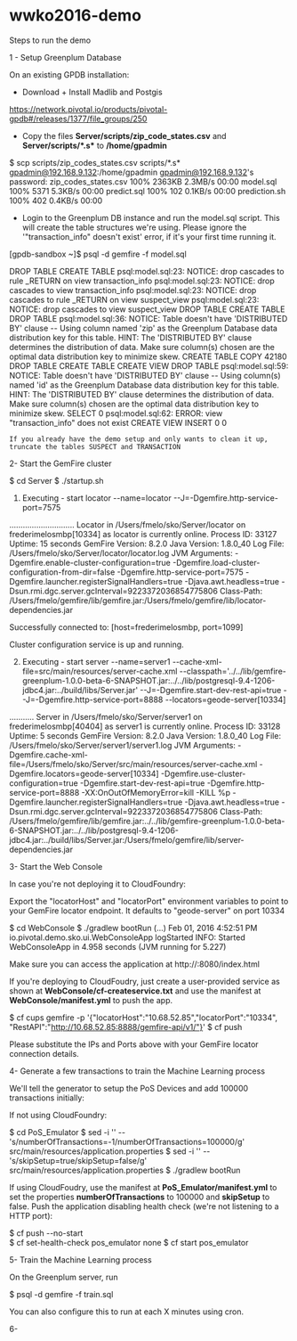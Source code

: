 # wwko2016-demo

Steps to run the demo

1 - Setup Greenplum Database

  On an existing GPDB installation: 

  - Download + Install Madlib and Postgis
   
   https://network.pivotal.io/products/pivotal-gpdb#/releases/1377/file_groups/250

  - Copy the files __Server/scripts/zip_code_states.csv__ and __Server/scripts/\*.s\*__ to __/home/gpadmin__
  
  $ scp scripts/zip_codes_states.csv scripts/\*.s\* gpadmin@192.168.9.132:/home/gpadmin
gpadmin@192.168.9.132's password:
zip_codes_states.csv                                                            100% 2363KB   2.3MB/s   00:00
model.sql                                                                       100% 5371     5.3KB/s   00:00
predict.sql                                                                     100%  102     0.1KB/s   00:00
prediction.sh                                                                   100%  402     0.4KB/s   00:00

  - Login to the Greenplum DB instance and run the model.sql script. This will create the table structures we're using. Please ignore the '"transaction_info" doesn't exist' error, if it's your first time running it.
  
  [gpdb-sandbox ~]$ psql -d gemfire -f model.sql

DROP TABLE
CREATE TABLE
psql:model.sql:23: NOTICE:  drop cascades to rule _RETURN on view transaction_info
psql:model.sql:23: NOTICE:  drop cascades to view transaction_info
psql:model.sql:23: NOTICE:  drop cascades to rule _RETURN on view suspect_view
psql:model.sql:23: NOTICE:  drop cascades to view suspect_view
DROP TABLE
CREATE TABLE
DROP TABLE
psql:model.sql:36: NOTICE:  Table doesn't have 'DISTRIBUTED BY' clause -- Using column named 'zip' as the Greenplum Database data distribution key for this table.
HINT:  The 'DISTRIBUTED BY' clause determines the distribution of data. Make sure column(s) chosen are the optimal data distribution key to minimize skew.
CREATE TABLE
COPY 42180
DROP TABLE
CREATE TABLE
CREATE VIEW
DROP TABLE
psql:model.sql:59: NOTICE:  Table doesn't have 'DISTRIBUTED BY' clause -- Using column(s) named 'id' as the Greenplum Database data distribution key for this table.
HINT:  The 'DISTRIBUTED BY' clause determines the distribution of data. Make sure column(s) chosen are the optimal data distribution key to minimize skew.
SELECT 0
psql:model.sql:62: ERROR:  view "transaction_info" does not exist
CREATE VIEW
INSERT 0 0  


    If you already have the demo setup and only wants to clean it up, truncate the tables SUSPECT and TRANSACTION


2- Start the GemFire cluster

$ cd Server
$ ./startup.sh

1. Executing - start locator --name=locator --J=-Dgemfire.http-service-port=7575

.............................
Locator in /Users/fmelo/sko/Server/locator on frederimelosmbp[10334] as locator is currently online.
Process ID: 33127
Uptime: 15 seconds
GemFire Version: 8.2.0
Java Version: 1.8.0_40
Log File: /Users/fmelo/sko/Server/locator/locator.log
JVM Arguments: -Dgemfire.enable-cluster-configuration=true -Dgemfire.load-cluster-configuration-from-dir=false -Dgemfire.http-service-port=7575 -Dgemfire.launcher.registerSignalHandlers=true -Djava.awt.headless=true -Dsun.rmi.dgc.server.gcInterval=9223372036854775806
Class-Path: /Users/fmelo/gemfire/lib/gemfire.jar:/Users/fmelo/gemfire/lib/locator-dependencies.jar

Successfully connected to: [host=frederimelosmbp, port=1099]

Cluster configuration service is up and running.

2. Executing - start server --name=server1 --cache-xml-file=src/main/resources/server-cache.xml --classpath='../../lib/gemfire-greenplum-1.0.0-beta-6-SNAPSHOT.jar:../../lib/postgresql-9.4-1206-jdbc4.jar:../build/libs/Server.jar' --J=-Dgemfire.start-dev-rest-api=true --J=-Dgemfire.http-service-port=8888 --locators=geode-server[10334]

...........
Server in /Users/fmelo/sko/Server/server1 on frederimelosmbp[40404] as server1 is currently online.
Process ID: 33128
Uptime: 5 seconds
GemFire Version: 8.2.0
Java Version: 1.8.0_40
Log File: /Users/fmelo/sko/Server/server1/server1.log
JVM Arguments: -Dgemfire.cache-xml-file=/Users/fmelo/sko/Server/src/main/resources/server-cache.xml -Dgemfire.locators=geode-server[10334] -Dgemfire.use-cluster-configuration=true -Dgemfire.start-dev-rest-api=true -Dgemfire.http-service-port=8888 -XX:OnOutOfMemoryError=kill -KILL %p -Dgemfire.launcher.registerSignalHandlers=true -Djava.awt.headless=true -Dsun.rmi.dgc.server.gcInterval=9223372036854775806
Class-Path: /Users/fmelo/gemfire/lib/gemfire.jar:../../lib/gemfire-greenplum-1.0.0-beta-6-SNAPSHOT.jar:../../lib/postgresql-9.4-1206-jdbc4.jar:../build/libs/Server.jar:/Users/fmelo/gemfire/lib/server-dependencies.jar


3- Start the Web Console

In case you're not deploying it to CloudFoundry:

Export the "locatorHost" and "locatorPort" environment variables to point to your GemFire locator endpoint. It defaults to "geode-server" on port 10334

$ cd WebConsole
$ ./gradlew bootRun
(...)
Feb 01, 2016 4:52:51 PM io.pivotal.demo.sko.ui.WebConsoleApp logStarted
INFO: Started WebConsoleApp in 4.958 seconds (JVM running for 5.227)


Make sure you can access the application at http://<host>:8080/index.html

If you're deploying to CloudFoudry, just create a user-provided service as shown at __WebConsole/cf-createservice.txt__ and use the manifest at __WebConsole/manifest.yml__ to push the app.

$ cf cups gemfire -p '{"locatorHost":"10.68.52.85","locatorPort":"10334", "RestAPI":"http://10.68.52.85:8888/gemfire-api/v1/"}'
$ cf push

Please substitute the IPs and Ports above with your GemFire locator connection details.


4- Generate a few transactions to train the Machine Learning process

We'll tell the generator to setup the PoS Devices and add 100000 transactions initially:

If not using CloudFoundry:

$ cd PoS_Emulator
$ sed -i '' -- 's/numberOfTransactions=-1/numberOfTransactions=100000/g' src/main/resources/application.properties
$ sed -i '' -- 's/skipSetup=true/skipSetup=false/g' src/main/resources/application.properties
$ ./gradlew bootRun

If using CloudFoudry, use the manifest at __PoS_Emulator/manifest.yml__ to set the properties __numberOfTransactions__ to 100000 and __skipSetup__ to false. Push the application disabling health check (we're not listening to a HTTP port):

$ cf push --no-start   
$ cf set-health-check pos_emulator none
$ cf start pos_emulator


5- Train the Machine Learning process

On the Greenplum server, run 

$  psql -d gemfire -f train.sql

You can also configure this to run at each X minutes using cron.

6- 
